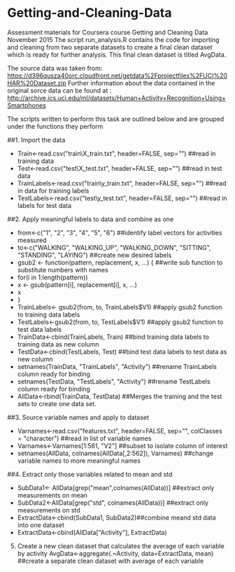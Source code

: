 # Getting-and-Cleaning-Data
Assessment materials for Coursera course Getting and Cleaning Data November 2015
The script run_analysis.R contains the code for importing and cleaning from two separate datasets to create a final clean dataset which is ready for further analysis. This final clean dataset is titled AvgData. 

The source data was taken from: https://d396qusza40orc.cloudfront.net/getdata%2Fprojectfiles%2FUCI%20HAR%20Dataset.zip
Further information about the data contained in the original sorce data can be found at : http://archive.ics.uci.edu/ml/datasets/Human+Activity+Recognition+Using+Smartphones 


The scripts written to perform this task are outlined below and are grouped under the functions they perform

##1. Import the data 
* Train<-read.csv("train\\X_train.txt", header=FALSE, sep="") ##read in training data
* Test<-read.csv("test\\X_test.txt", header=FALSE, sep="") ##read in test data
* TrainLabels<-read.csv("train\\y_train.txt", header=FALSE, sep="") ##read in data for training labels
* TestLabels<-read.csv("test\\y_test.txt", header=FALSE, sep="") ##read in labels for test data

##2. Apply meaningful labels to data and combine as one
* from<-c("1", "2", "3", "4", "5", "6") ##identify label vectors for activities measured
* to<-c("WALKING", "WALKING_UP", "WALKING_DOWN", "SITTING", "STANDING", "LAYING") ##create new desired labels 
* gsub2 <- function(pattern, replacement, x, ...) { ##write sub function to substitute numbers with names
* for(i in 1:length(pattern))
* x <- gsub(pattern[i], replacement[i], x, ...)
* x
* }
* TrainLabels<- gsub2(from, to, TrainLabels$V1) ##apply gsub2 function to training data labels
* TestLabels<-gsub2(from, to, TestLabels$V1) ##apply gsub2 function to test data labels
* TrainData<-cbind(TrainLabels, Train) ##bind training data labels to training data as new column
* TestData<-cbind(TestLabels, Test) ##bind test data labels to test data as new column
* setnames(TrainData, "TrainLabels", "Activity") ##rename TrainLabels column ready for binding
* setnames(TestData, "TestLabels", "Activity") ##rename TestLabels column ready for binding
* AllData<-rbind(TrainData, TestData) ##Merges the training and the test sets to create one data set.

##3. Source variable names and apply to dataset
* Varnames<-read.csv("features.txt", header=FALSE, sep="", colClasses = "character") ##read in list of variable names
* Varnames<-Varnames[1:561, "V2"] ##subset to isolate column of interest
* setnames(AllData, colnames(AllData[,2:562]), Varnames) ##change variable names to more meaningful names

##4. Extract only those variables related to mean and std
* SubData1<- AllData[grep("mean",colnames(AllData))] ##extract only measurements on mean
* SubData2<-AllData[grep("std", colnames(AllData))] ##extract only measurements on std
* ExtractData<-cbind(SubData1, SubData2)##combine meand std data into one dataset
* ExtractData<-cbind(AllData["Activity"], ExtractData)

5. Create a new clean dataset that calculates the average of each variable by activity
AvgData<-aggregate(.~Activity, data=ExtractData, mean) ##create a separate clean dataset with average of each variable
